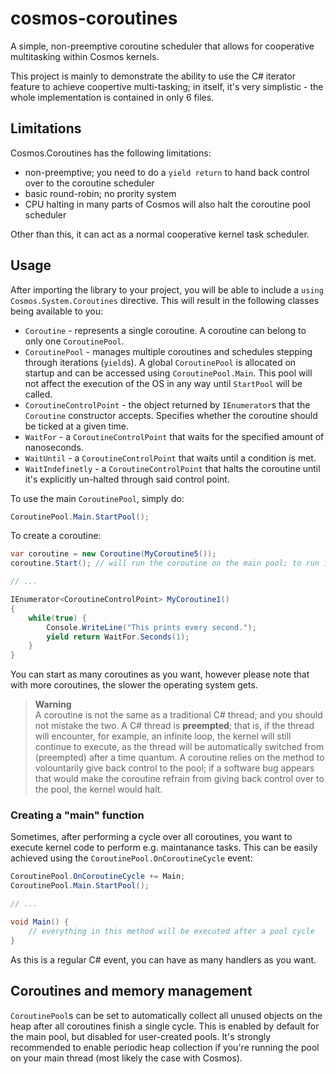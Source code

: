 # cosmos-coroutines
A simple, non-preemptive coroutine scheduler that allows for cooperative multitasking within Cosmos kernels.

This project is mainly to demonstrate the ability to use the C# iterator feature to achieve coopertive multi-tasking; in itself, it's very simplistic - the whole implementation is contained in only 6 files.

## Limitations
Cosmos.Coroutines has the following limitations:
- non-preemptive; you need to do a `yield return` to hand back control over to the coroutine scheduler
- basic round-robin; no prority system
- CPU halting in many parts of Cosmos will also halt the coroutine pool scheduler

Other than this, it can act as a normal cooperative kernel task scheduler.

## Usage
After importing the library to your project, you will be able to include a `using Cosmos.System.Coroutines` directive. This will result in the following classes being available to you:
- `Coroutine` - represents a single coroutine. A coroutine can belong to only one `CoroutinePool`.
- `CoroutinePool` - manages multiple coroutines and schedules stepping through iterations (`yield`s). A global `CoroutinePool` is allocated on startup and can be accessed using `CoroutinePool.Main`. This pool will not affect the execution of the OS in any way until `StartPool` will be called.
- `CoroutineControlPoint` - the object returned by `IEnumerator`s that the `Coroutine` constructor accepts. Specifies whether the coroutine should be ticked at a given time.
- `WaitFor` - a `CoroutineControlPoint` that waits for the specified amount of nanoseconds.
- `WaitUntil` - a `CoroutineControlPoint` that waits until a condition is met.
- `WaitIndefinetly` - a `CoroutineControlPoint` that halts the coroutine until it's explicitly un-halted through said control point.

To use the main `CoroutinePool`, simply do:
```cs
CoroutinePool.Main.StartPool();
```

To create a coroutine:
```cs
var coroutine = new Coroutine(MyCoroutine5());
coroutine.Start(); // will run the coroutine on the main pool; to run it in another, use CoroutinePool.AddCoroutine

// ...

IEnumerator<CoroutineControlPoint> MyCoroutine1()
{
    while(true) {
        Console.WriteLine("This prints every second.");
        yield return WaitFor.Seconds(1);
    }
}
```

You can start as many coroutines as you want, however please note that with more coroutines, the slower the operating system gets.

> **Warning**<br>
> A coroutine is not the same as a traditional C# thread; and you should not mistake the two. A C# thread is **preempted**; that is, if the thread will encounter, for example, an infinite loop, the kernel will still continue to execute, as the thread will be automatically switched from (preempted) after a time quantum. A coroutine relies on the method to volountarily give back control to the pool; if a software bug appears that would make the coroutine refrain from giving back control over to the pool, the kernel would halt.

### Creating a "main" function
Sometimes, after performing a cycle over all coroutines, you want to execute kernel code to perform e.g. maintanance tasks. This can be easily achieved using the `CoroutinePool.OnCoroutineCycle` event:
```cs
CoroutinePool.OnCoroutineCycle += Main;
CoroutinePool.Main.StartPool();

// ...

void Main() {
    // everything in this method will be executed after a pool cycle
}
```

As this is a regular C# event, you can have as many handlers as you want.

## Coroutines and memory management
`CoroutinePool`s can be set to automatically collect all unused objects on the heap after all coroutines finish a single cycle. This is enabled by default for the main pool, but disabled for user-created pools. It's strongly recommended to enable periodic heap collection if you're running the pool on your main thread (most likely the case with Cosmos).